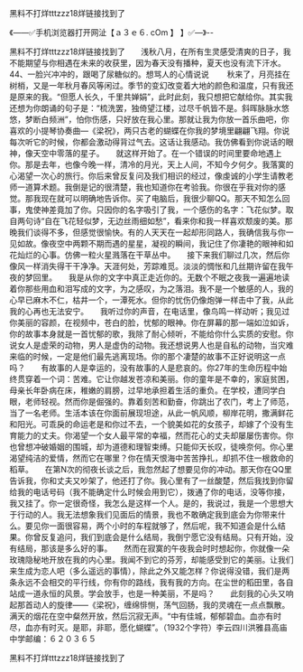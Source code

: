 黑料不打烊tttzzz18烊链接找到了

《——✅手机浏览器打开网沚【ａ３ｅ６. cOm 】 】✅—》--

黑料不打烊tttzzz18烊链接找到了　　浅秋八月，在所有生灵感受清爽的日子，我不能期望与你相遇在未来的收获里，因为春天没有播种，夏天也没有流下汗水。
	44、一脸兴冲冲的，跟喝了尿糖似的。想骂人的心情说说
　　秋来了，月亮挂在树梢，又是一年秋月春风等闲过。季节的变幻改变着大地的颜色和温度，只有我还是原来的我。“但愿人长久，千里共婵娟”，此时此刻，我只想把它献给你。其实我还想为你朗诵的句子是：“梳洗罢，独倚望江楼，过尽千帆皆不是。斜晖脉脉水悠悠，梦断白频洲”，怕你伤感，只好放在我心里。那就让我为你放一首乐曲吧，你喜欢的小提琴协奏曲—《梁祝》，两只古老的蝴蝶在你我的梦境里翩翩飞翔。你说每次听它的时候，你都会激动得背过气去。这话让我感动。我仿佛看到你说话的眼神，像天空中零落的星子。　　就这样开始了。在一个错误的时间里要命地遇上你。那是去年，也像今晚一样，清冷的月光，天上人间，不知今夕何夕。我落寞的心渴望一次心的旅行。你后来曾反复问及我们相识的经过，像虔诚的小学生请教老师一道算术题。我倒是记的很清楚，我也知道你在考验我。你很在乎我对你的感觉。那我现在就可以明确地告诉你。买了电脑后，我很少聊QQ。那天不知怎么回事，鬼使神差竟加了你。只因你的名字吸引了我，一个感伤的名字：飞花似梦。取自两句诗“自在飞花轻似梦，无边丝雨细如愁”，看来你和我一样喜欢颓废的美。那晚我们谈得不多，但感觉很愉快。有的人天天在一起却形同路人，我确信我与你一见如故。像夜空中两颗不期而遇的星星，凝视的瞬间，我记住了你凄艳的眼神和如花灿烂的心事。仿佛一粒火星溅落在干草丛中。　　接下来我们聊过几次，然后你像风一样消失得干干净净。天涯何处，芳踪难觅。淡淡的惆怅和几丝期许留在我午夜的梦回里。　　我是从你的文字中真正走近你的。无数个不眠之夜我一遍遍地读着你那些用血和泪写成的文字，为之感叹，为之落泪。我不是一个敏感的人，我的心早已麻木不仁，枯井一个，一潭死水。但你的忧伤仍像炮弹一样击中了我，从此我的心再也无法安宁。　　我听过你的声音，在电话里，像鸟鸣一样动听；我见过你美丽的容颜，在视频中，苍白的脸，忧郁的眼神。你在屏幕的那一端如泣如诉，你的故事本身就是一首忧郁的歌，我除了耐心倾听，不能给你什么实质的安慰。你说女人是虚荣的动物，男人是虚伪的动物。我还想说男人也是自私的动物，当灾难来临的时候，一定是他们最先逃离现场。你的那个凄楚的故事不正好说明这一点吗？　　有故事的人是幸运的，没有故事的人是悲哀的。你27年的生命历程中始终贯穿着一个词：苦难。它让你越发苍凉和美丽。你的童年是不幸的，家庭贫困，母亲长年卧病在床，稚嫩的肩膀，过早地承担着生活的重负。在学校，遭同学白眼，老师轻视。然而你是倔强的。靠着刻苦和勤奋，你跳出了农门，考上了师范，当了一名老师。生活本该在你面前展现坦途，从此一帆风顺，柳岸花明，撒满鲜花和阳光。可乖戾的命运老是和你过不去，一个貌美如花的女孩子，却嫁了个没有生育能力的丈夫。你渴望一个女人最平常的幸福，然而花心的丈夫却屡屡伤害你。你也曾想冲破婚姻的围城，却为道德和理智束缚。只能仰天长叹，徒唤奈何。你心里渴望纯洁的爱情，然而它在哪里？你在情天恨海中苦苦挣扎，却抓不住一根救命的稻草。　　在第N次的彻夜长谈之后，我忽然起了想要见你的冲动。那天你在QQ里告诉我，你和丈夫又吵架了，他还打了你。我心里有了一丝酸楚，然后我找到你留给我的电话号码（我不能确定什么时候会用到它），拨通了你的电话，没等你接，我又挂了。你一定很奇怪，我怎么是这样一个人。是的，我说过，我是一个思想大于行动的人。我无法想象我们见面后的情景，我也不敢确定我到底会为你带来什么。要见你一面很容易，两个小时的车程就够了，然后呢，我不知道会是什么结果。你曾反复追问，我们到底会是什么结局，我倒宁愿它没有结局。只有开始，没有结局，那该是多么好的事。　　然而在寂寞的午夜我会时时想起你，你就像一朵玫瑰隐秘地开放在我的内心里。我闻不到它的芬芳，却能感受到它的美丽。让我们来生成为恋人吧（多么遥远的事情），除此之外又能怎样？你说得没错，我们是两条永远不会相交的平行线，你有你的路线，我有我的方向。在尘世的稻田里，各自站成一道永恒的风景。学会放手，也是一种美丽，不是吗？　　此刻我的心头又响起那首动人的旋律——《梁祝》，缠绵悱恻，荡气回肠，我的灵魂在一点点飘散。满天的烟花在空中粲然开放，然后沉寂无声。“中有佳城，郁郁碧血。血亦有时尽，血亦有时灭。是耶，非耶，愿化蝴蝶”。（1932个字符）李云四川洪雅县高庙中学邮编：６２０３６５





黑料不打烊tttzzz18烊链接找到了

